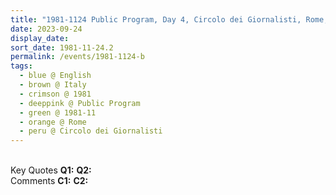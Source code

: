 ```yaml
---
title: "1981-1124 Public Program, Day 4, Circolo dei Giornalisti, Rome, Italy"
date: 2023-09-24
display_date: 
sort_date: 1981-11-24.2
permalink: /events/1981-1124-b
tags:
  - blue @ English
  - brown @ Italy
  - crimson @ 1981
  - deeppink @ Public Program
  - green @ 1981-11
  - orange @ Rome
  - peru @ Circolo dei Giornalisti
---
```


<br>

<wave-list>
  <list-title color="DarkSeaGreen" width="55">Key Quotes</list-title>
  <list-item color="BlanchedAlmond" width="280"><b>Q1:</b> <i></i></list-item>
  <list-item color="Lavender" width="280"><b>Q2:</b> <i></i></list-item>
</wave-list>

<br>

<wave-list>
  <list-title color="DarkSeaGreen" width="55">Comments</list-title>
  <list-item color="BlanchedAlmond" width="280"><b>C1:</b> <i></i></list-item>
  <list-item color="Lavender" width="280"><b>C2:</b> <i></i></list-item>
</wave-list>
